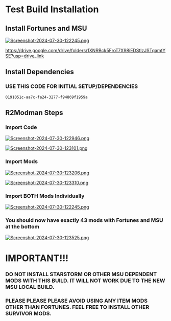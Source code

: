 # Test Build Installation

## Install Fortunes and MSU

[![Screenshot-2024-07-30-122245.png](https://i.postimg.cc/4ygNL89B/Screenshot-2024-07-30-122245.png)](https://drive.google.com/drive/folders/1XNRBck5FroT7X98iEDStlzJSTqamtYSE?usp=drive_link)

https://drive.google.com/drive/folders/1XNRBck5FroT7X98iEDStlzJSTqamtYSE?usp=drive_link 

## Install Dependencies

### USE THIS CODE FOR INITIAL SETUP/DEPENDENCIES

```0191051c-aa7c-fa24-3277-f94869f1959a```

## R2Modman Steps

### Import Code
[![Screenshot-2024-07-30-122946.png](https://i.postimg.cc/Y9bMRptq/Screenshot-2024-07-30-122946.png)]()

[![Screenshot-2024-07-30-123101.png](https://i.postimg.cc/Y0vKxYXb/Screenshot-2024-07-30-123101.png)]()

### Import Mods
[![Screenshot-2024-07-30-123206.png](https://i.postimg.cc/fbdvYLjm/Screenshot-2024-07-30-123206.png)]()

[![Screenshot-2024-07-30-123310.png](https://i.postimg.cc/hjpQmWwV/Screenshot-2024-07-30-123310.png)]()

### Import BOTH Mods Individually

[![Screenshot-2024-07-30-122245.png](https://i.postimg.cc/4ygNL89B/Screenshot-2024-07-30-122245.png)](https://drive.google.com/drive/folders/1XNRBck5FroT7X98iEDStlzJSTqamtYSE?usp=drive_link)

### You should now have exactly 43 mods with Fortunes and MSU at the bottom

[![Screenshot-2024-07-30-123525.png](https://i.postimg.cc/N0P5G7rx/Screenshot-2024-07-30-123525.png)]()

# IMPORTANT!!! 

### DO NOT INSTALL STARSTORM OR OTHER MSU DEPENDENT MODS WITH THIS BUILD. IT WILL NOT WORK DUE TO THE NEW MSU LOCAL BUILD.

### PLEASE PLEASE PLEASE AVOID USING ANY ITEM MODS OTHER THAN FORTUNES. FEEL FREE TO INSTALL OTHER SURVIVOR MODS.
